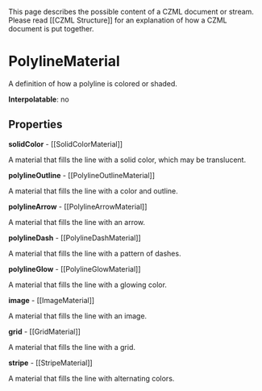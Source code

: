 This page describes the possible content of a CZML document or stream.  Please read [[CZML Structure]] for an explanation of how a CZML document is put together.

# PolylineMaterial

A definition of how a polyline is colored or shaded.

**Interpolatable**: no

## Properties

**solidColor** - [[SolidColorMaterial]]

A material that fills the line with a solid color, which may be translucent.


**polylineOutline** - [[PolylineOutlineMaterial]]

A material that fills the line with a color and outline.


**polylineArrow** - [[PolylineArrowMaterial]]

A material that fills the line with an arrow.


**polylineDash** - [[PolylineDashMaterial]]

A material that fills the line with a pattern of dashes.


**polylineGlow** - [[PolylineGlowMaterial]]

A material that fills the line with a glowing color.


**image** - [[ImageMaterial]]

A material that fills the line with an image.


**grid** - [[GridMaterial]]

A material that fills the line with a grid.


**stripe** - [[StripeMaterial]]

A material that fills the line with alternating colors.


